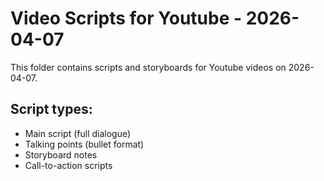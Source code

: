# Video Scripts for Youtube - 2026-04-07

This folder contains scripts and storyboards for Youtube videos on 2026-04-07.

## Script types:
- Main script (full dialogue)
- Talking points (bullet format)
- Storyboard notes
- Call-to-action scripts
